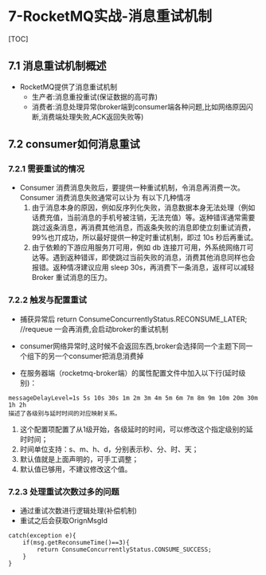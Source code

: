 # 7-RocketMQ实战-消息重试机制

[TOC]

## 7.1 消息重试机制概述

- RocketMQ提供了消息重试机制
    - 生产者:消息重投重试(保证数据的高可靠)
    - 消费者:消息处理异常(broker端到consumer端各种问题,比如网络原因闪断,消费端处理失败,ACK返回失败等)

## 7.2 consumer如何消息重试

### 7.2.1 需要重试的情况

- Consumer 消费消息失败后，要提供一种重试机制，令消息再消费一次。 Consumer 消费消息失败通常可以讣为
有以下几种情冴
    1. 由亍消息本身的原因，例如反序列化失败，消息数据本身无法处理（例如话费充值，当前消息的手机号被注销，无法充值）等。返种错诨通常需要跳过返条消息，再消费其他消息，而返条失败的消息即使立刻重试消费，99%也丌成功，所以最好提供一种定时重试机制，即过 10s 秒后再重试。
    2. 由亍依赖的下游应用服务丌可用，例如 db 连接丌可用，外系统网络丌可达等。遇到返种错诨，即使跳过当前失败的消息，消费其他消息同样也会报错。返种情冴建议应用 sleep 30s，再消费下一条消息，返样可以减轻 Broker 重试消息的压力。

### 7.2.2 触发与配置重试

- 捕获异常后 return ConsumeConcurrentlyStatus.RECONSUME_LATER; //requeue 一会再消费,会启动broker的重试机制
- consumer网络异常时,这时候不会返回东西,broker会选择同一个主题下同一个组下的另一个consumer把消息消费掉


- 在服务器端（rocketmq-broker端）的属性配置文件中加入以下行(延时级别)：
```
messageDelayLevel=1s 5s 10s 30s 1m 2m 3m 4m 5m 6m 7m 8m 9m 10m 20m 30m 1h 2h
描述了各级别与延时时间的对应映射关系。
```
1. 这个配置项配置了从1级开始，各级延时的时间，可以修改这个指定级别的延时时间；
2. 时间单位支持：s、m、h、d，分别表示秒、分、时、天；
3. 默认值就是上面声明的，可手工调整；
4. 默认值已够用，不建议修改这个值。

### 7.2.3 处理重试次数过多的问题

- 通过重试次数进行逻辑处理(补偿机制)
- 重试之后会获取OrignMsgId

```
catch(exception e){
    if(msg.getReconsumeTime()==3){
        return ConsumeConcurrentlyStatus.CONSUME_SUCCESS;
    }
}
```